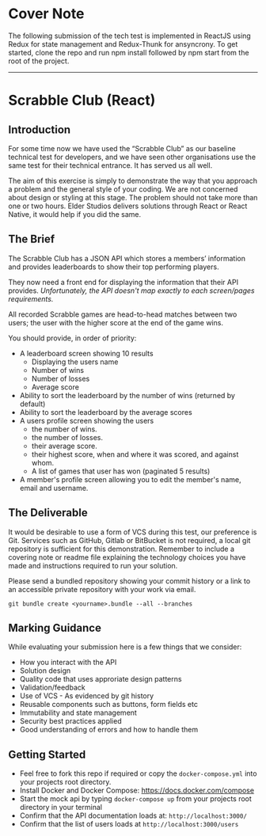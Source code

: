 
# Cover Note

The following submission of the tech test is implemented in ReactJS using Redux for state management and Redux-Thunk for ansyncrony.
To get started, clone the repo and run npm install followed by npm start from the root of the project.





-------------------------------------------------------------


# Scrabble Club (React)

## Introduction

For some time now we have used the “Scrabble Club” as our baseline technical test for developers, and we have seen other organisations use the same test for their technical entrance. It has served us all well.

The aim of this exercise is simply to demonstrate the way that you approach a problem and the general style of your coding. We are not concerned about design or styling at this stage. The problem should not take more than one or two hours. Elder Studios delivers solutions through React or React Native, it would help if you did the same.

## The Brief

The Scrabble Club has a JSON API which stores a members’ information and provides leaderboards to show their top performing players.

They now need a front end for displaying the information that their API provides. *Unfortunately, the API doesn't map exactly to each screen/pages requirements.*

All recorded Scrabble games are head-to-head matches between two users; the user with the higher score at the end of the game wins.

You should provide, in order of priority:

- A leaderboard screen showing 10 results
  - Displaying the users name
  - Number of wins
  - Number of losses
  - Average score
- Ability to sort the leaderboard by the number of wins (returned by default)
- Ability to sort the leaderboard by the average scores
- A users profile screen showing the users
  - the number of wins.
  - the number of losses.
  - their average score.
  - their highest score, when and where it was scored, and against whom.
  - A list of games that user has won (paginated 5 results)
- A member's profile screen allowing you to edit the member's name, email and username.

## The Deliverable

It would be desirable to use a form of VCS during this test, our preference is Git. Services such as GitHub, Gitlab or BitBucket is not required, a local git repository is sufficient for this demonstration. Remember to include a covering note or readme file explaining the technology choices you have made and instructions required to run your solution.

Please send a bundled repository showing your commit history or a link to an accessible private repository with your work via email.

  `git bundle create <yourname>.bundle --all --branches`


## Marking Guidance
While evaluating your submission here is a few things that we consider:

- How you interact with the API
- Solution design
- Quality code that uses approriate design patterns
- Validation/feedback 
- Use of VCS - As evidenced by git history
- Reusable components such as buttons, form fields etc
- Immutability and state management
- Security best practices applied
- Good understanding of errors and how to handle them

## Getting Started
- Feel free to fork this repo if required or copy the `docker-compose.yml` into your projects root directory.
- Install Docker and Docker Compose: https://docs.docker.com/compose
- Start the mock api by typing `docker-compose up` from your projects root directory in your terminal
- Confirm that the API documentation loads at: `http://localhost:3000/`
- Confirm that the list of users loads at `http://localhost:3000/users`
